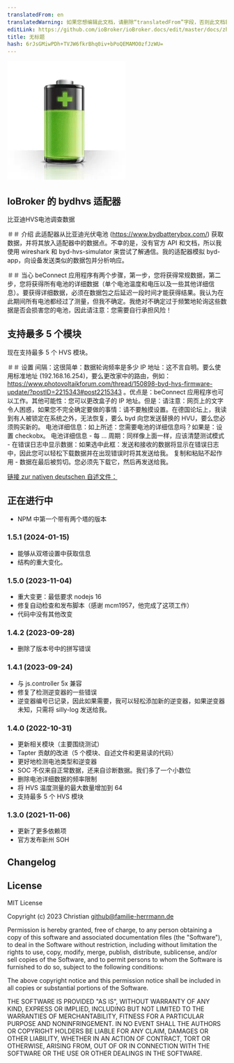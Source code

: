 ```yaml
---
translatedFrom: en
translatedWarning: 如果您想编辑此文档，请删除“translatedFrom”字段，否则此文档将再次自动翻译
editLink: https://github.com/ioBroker/ioBroker.docs/edit/master/docs/zh-cn/adapterref/iobroker.bydhvs/README.md
title: 无标题
hash: 6rJsGMiwPDh+TVJW6fkrBhq0iv+bPoQEMAMO0zfJzWU=
---
```

![标识](../../../en/adapterref/iobroker.bydhvs/admin/bydhvs.png)

## IoBroker 的 bydhvs 适配器
比亚迪HVS电池调查数据

＃＃ 介绍
此适配器从比亚迪光伏电池 (https://www.bydbatterybox.com/) 获取数据，并将其放入适配器中的数据点。不幸的是，没有官方 API 和文档，所以我使用 wireshark 和 byd-hvs-simulator 来尝试了解通信。我的适配器模拟 byd-app，向设备发送类似的数据包并分析响应。

＃＃ 当心
beConnect 应用程序有两个步骤，第一步，您将获得常规数据，第二步，您将获得所有电池的详细数据（单个电池温度和电压以及一些其他详细信息）。要获得详细数据，必须在数据包之后延迟一段时间才能获得结果。我认为在此期间所有电池都经过了测量，但我不确定。我绝对不确定过于频繁地轮询这些数据是否会损害您的电池，因此请注意：您需要自行承担风险！

## 支持最多 5 个模块
现在支持最多 5 个 HVS 模块。

＃＃ 设置
间隔：这很简单：数据轮询频率是多少 IP 地址：这不言自明。要么使用标准地址 (192.168.16.254)，要么更改家中的路由，例如：https://www.photovoltaikforum.com/thread/150898-byd-hvs-firmware-update/?postID=2215343#post2215343 。优点是：beConnect 应用程序也可以工作。其他可能性：您可以更改盒子的 IP 地址。但是：请注意：网页上的文字令人困惑，如果您不完全确定要做的事情：请不要触摸设置。在德国论坛上，我读到有人被锁定在系统之外，无法恢复，要么 byd 向您发送替换的 HVU，要么您必须购买新的。
电池详细信息：如上所述：您需要电池的详细信息吗？如果是：设置 checkobx。
电池详细信息 - 每 ... 周期：同样像上面一样，应该清楚测试模式 - 在错误日志中显示数据：如果选中此框：发送和接收的数据将显示在错误日志中，因此您可以轻松下载数据并在出现错误时将其发送给我。
复制和粘贴不起作用 - 数据在最后被剪切。您必须先下载它，然后再发送给我。

[链接 zur nativen deutschen 自述文件：](README-German.md)

## **正在进行中**
* NPM 中第一个带有两个塔的版本

### 1.5.1 (2024-01-15)
* 能够从双塔设置中获取信息
* 结构的重大变化。

### 1.5.0 (2023-11-04)
* 重大变更：最低要求 nodejs 16
* 修复自动检查和发布脚本（感谢 mcm1957，他完成了这项工作）
* 代码中没有其他改变

### 1.4.2 (2023-09-28)
* 删除了版本号中的拼写错误

### 1.4.1 (2023-09-24)
* 与 js.controller 5x 兼容
* 修复了检测逆变器的一些错误
* 逆变器编号已记录，因此如果需要，我可以轻松添加新的逆变器，如果逆变器未知，只需将 silly-log 发送给我。

### 1.4.0 (2022-10-31)
* 更新相关模块（主要围绕测试）
* Tapter 贡献的改进（5 个模块、自述文件和更易读的代码）
* 更好地检测电池类型和逆变器
* SOC 不仅来自正常数据，还来自诊断数据。我们多了一个小数位
* 删除电池详细数据的频率限制
* 将 HVS 温度测量的最大数量增加到 64
* 支持最多 5 个 HVS 模块

### 1.3.0 (2021-11-06)
* 更新了更多依赖项
* 官方发布新州 SOH

###

## Changelog
<!--
	Placeholder for the next version (at the beginning of the line):
	### __WORK IN PROGRESS__
-->

## License
MIT License

Copyright (c) 2023 Christian <github@familie-herrmann.de>

Permission is hereby granted, free of charge, to any person obtaining a copy
of this software and associated documentation files (the "Software"), to deal
in the Software without restriction, including without limitation the rights
to use, copy, modify, merge, publish, distribute, sublicense, and/or sell
copies of the Software, and to permit persons to whom the Software is
furnished to do so, subject to the following conditions:

The above copyright notice and this permission notice shall be included in all
copies or substantial portions of the Software.

THE SOFTWARE IS PROVIDED "AS IS", WITHOUT WARRANTY OF ANY KIND, EXPRESS OR
IMPLIED, INCLUDING BUT NOT LIMITED TO THE WARRANTIES OF MERCHANTABILITY,
FITNESS FOR A PARTICULAR PURPOSE AND NONINFRINGEMENT. IN NO EVENT SHALL THE
AUTHORS OR COPYRIGHT HOLDERS BE LIABLE FOR ANY CLAIM, DAMAGES OR OTHER
LIABILITY, WHETHER IN AN ACTION OF CONTRACT, TORT OR OTHERWISE, ARISING FROM,
OUT OF OR IN CONNECTION WITH THE SOFTWARE OR THE USE OR OTHER DEALINGS IN THE
SOFTWARE.